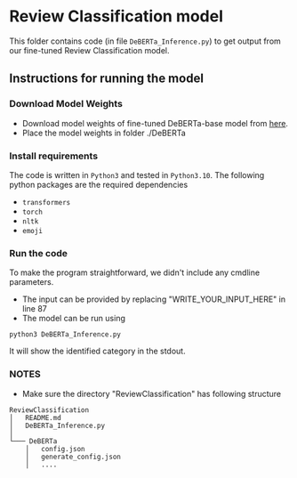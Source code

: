 # Review Classification model

This folder contains code (in file `DeBERTa_Inference.py`) to get output from our fine-tuned Review Classification model.

## Instructions for running the model

### Download Model Weights

- Download model weights of fine-tuned DeBERTa-base model from [here](https://data.mendeley.com/datasets/kyg8whhfkk/1).
- Place the model weights in folder ./DeBERTa


### Install requirements

The code is written in `Python3` and tested in `Python3.10`. The following python packages are the required dependencies

- `transformers`
- `torch`
- `nltk`
- `emoji`

### Run the code

To make the program straightforward, we didn't include any cmdline parameters.
- The input can be provided by replacing "WRITE_YOUR_INPUT_HERE" in line 87
- The model can be run using 
```
python3 DeBERTa_Inference.py
``` 
It will show the identified category in the stdout. 

### NOTES

- Make sure the directory "ReviewClassification" has following structure
```
ReviewClassification
│   README.md
│   DeBERTa_Inference.py   
│
└─── DeBERTa
    │   config.json
    │   generate_config.json
    │   ....
```